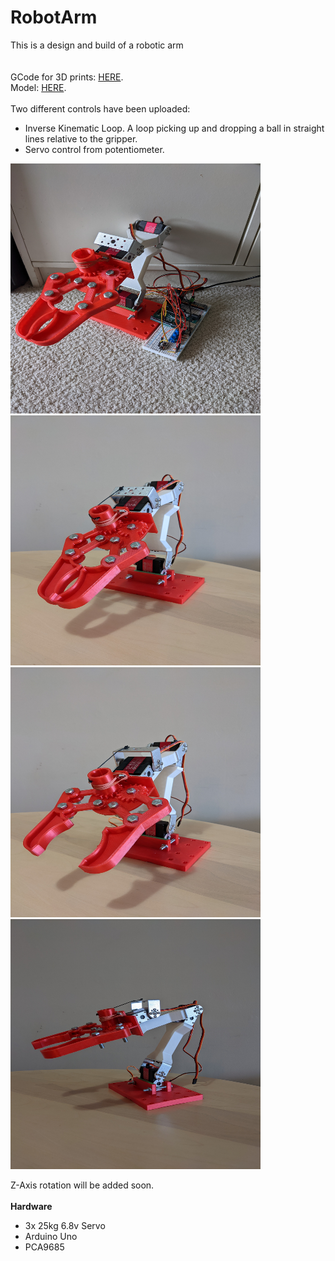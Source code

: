 # RobotArm
This is a design and build of a robotic arm\
\
\
GCode for 3D prints: [HERE](https://github.com/NiMez/RobotArm/tree/main/GCode).\
Model: [HERE](https://github.com/NiMez/RobotArm/tree/main/Model).\
\
Two different controls have been uploaded:
- Inverse Kinematic Loop. A loop picking up and dropping a ball in straight lines relative to the gripper.
- Servo control from potentiometer.

<img src="https://github.com/NiMez/RobotArm/blob/main/Images/PXL_20220528_235018135.jpg" width="400" height="400">
<img src="https://github.com/NiMez/RobotArm/blob/main/Images/PXL_20220529_170511126.jpg" width="400" height="400">
<img src="https://github.com/NiMez/RobotArm/blob/main/Images/PXL_20220529_170450992.jpg" width="400" height="400">
<img src="https://github.com/NiMez/RobotArm/blob/main/Images/PXL_20220529_170412402.jpg" width="400" height="400">


Z-Axis rotation will be added soon.\
\
**Hardware**
- 3x 25kg 6.8v Servo
- Arduino Uno
- PCA9685



